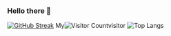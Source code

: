### Hello there 👋

<!--
**Ethan9030/Ethan9030** is a ✨ _special_ ✨ repository because its `README.md` (this file) appears on your GitHub profile.

Here are some ideas to get you started:

- 🔭 I’m currently working on ...
- 🌱 I’m currently learning ...
- 👯 I’m looking to collaborate on ...
- 🤔 I’m looking for help with ...
- 💬 Ask me about ...
- 📫 How to reach me: ...
- 😄 Pronouns: ...
- ⚡ Fun fact: ...
-->

[![GitHub Streak](https://streak-stats.demolab.com?user=Ethan9030)](https://git.io/streak-stats)
My![Visitor Count](https://profile-counter.glitch.me/Ethan9030/count.svg)visitor
![Top Langs](https://github-readme-stats.vercel.app/api/top-langs/?username=Ethan9030)



<!-- [![Ashutosh's github activity graph](https://github-readme-activity-graph.cyclic.app/graph?username=Ethan9030&theme=react)](https://github.com/ashutosh00710/github-readme-activity-graph) -->

